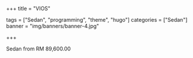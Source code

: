 +++
title = "VIOS"

tags = ["Sedan", "programming", "theme", "hugo"]
categories = ["Sedan"]
banner = "img/banners/banner-4.jpg"

+++

Sedan from RM 89,600.00
